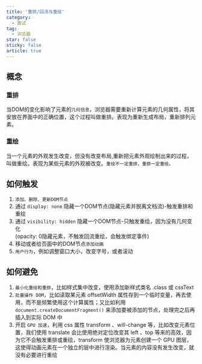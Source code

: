 ```yaml
---
title: '重排/回流与重绘'
category:
  - 面试
tag:
  - 浏览器
star: false
sticky: false  
article: true
---
```


## 概念

### 重排

当DOM的变化影响了元素的`几何信息`，浏览器需要重新计算元素的几何属性，将其安放在界面中的正确位置，这个过程叫做重排。表现为重新生成布局，重新排列元素。

### 重绘

当一个元素的外观发生改变，但没有改变布局,重新把元素外观绘制出来的过程，叫做重绘。表现为某些元素的外观被改变。`重绘不一定重排，重排一定重绘。`

## 如何触发

1. `添加、删除、更新DOM节点`
2. 通过 `display: none` 隐藏一个DOM节点(隐藏元素并脱离文档流)-触发重排和重绘
3. 通过 `visibility: hidden` 隐藏一个DOM节点-只触发重绘，因为没有几何变化  
    (opacity: 0隐藏元素，不触发回流重绘，会触发绑定事件)
4. 移动或者给页面中的DOM节点`添加动画`
5. `用户行为`，例如调整窗口大小，改变字号，或者滚动

## 如何避免

1. `最小化重绘和重排`，比如样式集中改变，使用添加新样式类名 .class 或 cssText
2. `批量操作 DOM`，比如读取某元素 offsetWidth 属性存到一个临时变量，再去使用，而不是频繁使用这个计算属性；又比如利用 `document.createDocumentFragment()` 来添加要被添加的节点，处理完之后再插入到实际 DOM 中
3. 开启 `GPU 加速`，利用 css 属性 transform 、will-change 等，比如改变元素位置，我们使用 translate 会比使用绝对定位改变其 left 、top 等来的高效，因为它不会触发重排或重绘，transform 使浏览器为元素创建⼀个 GPU 图层，这使得动画元素在一个独立的层中进行渲染。当元素的内容没有发生改变，就没有必要进行重绘